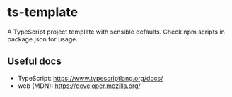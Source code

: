 # ts-template
A TypeScript project template with sensible defaults.
Check npm scripts in package.json for usage.

## Useful docs
* TypeScript: https://www.typescriptlang.org/docs/
* web (MDN): https://developer.mozilla.org/
